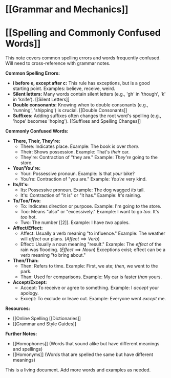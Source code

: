 # [[Grammar and Mechanics]]
# [[Spelling and Commonly Confused Words]]

This note covers common spelling errors and words frequently confused.  Will need to cross-reference with grammar notes.

**Common Spelling Errors:**

* **i before e, except after c:**  This rule has exceptions, but is a good starting point.  Examples:  believe, receive, weird.
* **Silent letters:**  Many words contain silent letters (e.g., 'gh' in 'though', 'k' in 'knife'). [[Silent Letters]]
* **Double consonants:**  Knowing when to double consonants (e.g., 'running', 'shipping') is crucial. [[Double Consonants]]
* **Suffixes:** Adding suffixes often changes the root word's spelling (e.g., 'hope' becomes 'hoping'). [[Suffixes and Spelling Changes]]


**Commonly Confused Words:**

* **There, Their, They're:**
    * There:  Indicates place.  Example: The book is over *there*.
    * Their:  Shows possession. Example: That's *their* car.
    * They're: Contraction of "they are." Example: *They're* going to the store.
* **Your/You're:**
    * Your:  Possessive pronoun. Example: Is that *your* bike?
    * You're: Contraction of "you are." Example: *You're* very kind.
* **Its/It's:**
    * Its:  Possessive pronoun. Example: The dog wagged *its* tail.
    * It's: Contraction of "it is" or "it has." Example: *It's* raining.
* **To/Too/Two:**
    * To:  Indicates direction or purpose. Example: I'm going *to* the store.
    * Too:  Means "also" or "excessively." Example: I want to go *too*. It's *too* hot.
    * Two: The number [[2]]. Example: I have *two* apples.
* **Affect/Effect:**
    * Affect: Usually a verb meaning "to influence." Example: The weather will *affect* our plans.  ($Affect \implies Verb$)
    * Effect: Usually a noun meaning "result." Example: The *effect* of the rain was flooding. ($Effect \implies Noun$)  Exceptions exist; effect can be a verb meaning "to bring about."
* **Then/Than:**
    * Then:  Refers to time. Example: First, we ate; *then*, we went to the park.
    * Than: Used for comparisons. Example: My car is faster *than* yours.
* **Accept/Except:**
    * Accept: To receive or agree to something. Example: I *accept* your apology.
    * Except:  To exclude or leave out. Example: Everyone went *except* me.


**Resources:**

* [[Online Spelling [[Dictionaries]]
* [[Grammar and Style Guides]]


**Further Notes:**

* [[Homophones]]  (Words that sound alike but have different meanings and spellings)
* [[Homonyms]] (Words that are spelled the same but have different meanings)

This is a living document.  Add more words and examples as needed.
